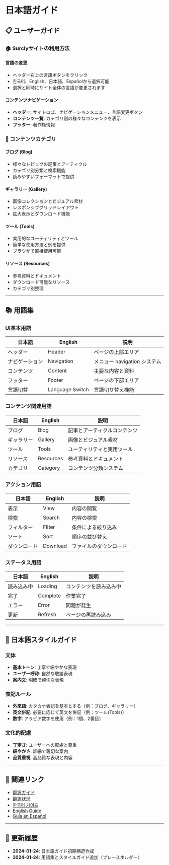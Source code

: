 # 日本語ガイド

## 📋 ユーザーガイド

### 🏠 Surclyサイトの利用方法

#### 言語の変更
- ヘッダー右上の言語ボタンをクリック
- 한국어、English、日本語、Españolから選択可能
- 選択と同時にサイト全体の言語が変更されます

#### コンテンツナビゲーション
- **ヘッダー**: サイトロゴ、ナビゲーションメニュー、言語変更ボタン
- **コンテンツ一覧**: カテゴリ別の様々なコンテンツを表示
- **フッター**: 著作権情報

### 📝 コンテンツカテゴリ

#### ブログ (Blog)
- 様々なトピックの記事とアーティクル
- カテゴリ別分類と検索機能
- 読みやすいフォーマットで提供

#### ギャラリー (Gallery)  
- 画像コレクションとビジュアル素材
- レスポンシブグリッドレイアウト
- 拡大表示とダウンロード機能

#### ツール (Tools)
- 実用的なユーティリティとツール
- 簡単な使用方法と例を提供
- ブラウザで直接使用可能

#### リソース (Resources)
- 参考資料とドキュメント
- ダウンロード可能なリソース
- カテゴリ別整理

---

## 📚 用語集

### UI基本用語
| 日本語 | English | 説明 |
|--------|---------|------|
| ヘッダー | Header | ページの上部エリア |
| ナビゲーション | Navigation | メニュー navigation システム |
| コンテンツ | Content | 主要な内容と資料 |
| フッター | Footer | ページの下部エリア |
| 言語切替 | Language Switch | 言語切り替え機能 |

### コンテンツ関連用語
| 日本語 | English | 説明 |
|--------|---------|------|
| ブログ | Blog | 記事とアーティクルコンテンツ |
| ギャラリー | Gallery | 画像とビジュアル素材 |
| ツール | Tools | ユーティリティと実用ツール |
| リソース | Resources | 参考資料とドキュメント |
| カテゴリ | Category | コンテンツ分類システム |

### アクション用語
| 日本語 | English | 説明 |
|--------|---------|------|
| 表示 | View | 内容の閲覧 |
| 検索 | Search | 内容の検索 |
| フィルター | Filter | 条件による絞り込み |
| ソート | Sort | 順序の並び替え |
| ダウンロード | Download | ファイルのダウンロード |

### ステータス用語
| 日本語 | English | 説明 |
|--------|---------|------|
| 読み込み中 | Loading | コンテンツを読み込み中 |
| 完了 | Complete | 作業完了 |
| エラー | Error | 問題が発生 |
| 更新 | Refresh | ページの再読み込み |

---

## 🎨 日本語スタイルガイド

### 文体
- **基本トーン**: 丁寧で細やかな表現
- **ユーザー呼称**: 自然な敬語表現
- **案内文**: 明確で親切な表現

### 表記ルール
- **外来語**: カタカナ表記を基本とする（例：ブログ、ギャラリー）
- **英文併記**: 必要に応じて英文を併記（例：ツール(Tools)）
- **数字**: アラビア数字を使用（例：1個、2番目）

### 文化的配慮
- **丁寧さ**: ユーザーへの配慮と尊重
- **細やかさ**: 詳細で親切な案内
- **品質重視**: 高品質な表現と内容

---

## 🔗 関連リンク

- [翻訳ガイド](./translation-guide.md)
- [翻訳状況](./translation-status.md)
- [한국어 가이드](./ko.md)
- [English Guide](./en.md)
- [Guía en Español](./es.md)

---

## 📝 更新履歴

- **2024-01-24**: 日本語ガイド初期構造作成
- **2024-01-24**: 用語集とスタイルガイド追加（プレースホルダー）